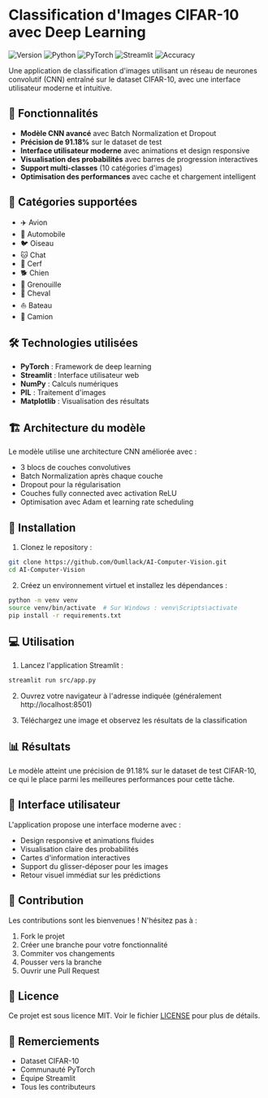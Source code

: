 # Classification d'Images CIFAR-10 avec Deep Learning

![Version](https://img.shields.io/badge/version-2.0-blue)
![Python](https://img.shields.io/badge/python-3.9+-green)
![PyTorch](https://img.shields.io/badge/pytorch-2.0+-orange)
![Streamlit](https://img.shields.io/badge/streamlit-1.28+-red)
![Accuracy](https://img.shields.io/badge/accuracy-91.18%25-brightgreen)

Une application de classification d'images utilisant un réseau de neurones convolutif (CNN) entraîné sur le dataset CIFAR-10, avec une interface utilisateur moderne et intuitive.

## 🚀 Fonctionnalités

- **Modèle CNN avancé** avec Batch Normalization et Dropout
- **Précision de 91.18%** sur le dataset de test
- **Interface utilisateur moderne** avec animations et design responsive
- **Visualisation des probabilités** avec barres de progression interactives
- **Support multi-classes** (10 catégories d'images)
- **Optimisation des performances** avec cache et chargement intelligent

## 📸 Catégories supportées

- ✈️ Avion
- 🚗 Automobile
- 🐦 Oiseau
- 🐱 Chat
- 🦌 Cerf
- 🐕 Chien
- 🐸 Grenouille
- 🐴 Cheval
- ⛵ Bateau
- 🚚 Camion

## 🛠️ Technologies utilisées

- **PyTorch** : Framework de deep learning
- **Streamlit** : Interface utilisateur web
- **NumPy** : Calculs numériques
- **PIL** : Traitement d'images
- **Matplotlib** : Visualisation des résultats

## 🏗️ Architecture du modèle

Le modèle utilise une architecture CNN améliorée avec :
- 3 blocs de couches convolutives
- Batch Normalization après chaque couche
- Dropout pour la régularisation
- Couches fully connected avec activation ReLU
- Optimisation avec Adam et learning rate scheduling

## 🚀 Installation

1. Clonez le repository :
```bash
git clone https://github.com/Oumllack/AI-Computer-Vision.git
cd AI-Computer-Vision
```

2. Créez un environnement virtuel et installez les dépendances :
```bash
python -m venv venv
source venv/bin/activate  # Sur Windows : venv\Scripts\activate
pip install -r requirements.txt
```

## 💻 Utilisation

1. Lancez l'application Streamlit :
```bash
streamlit run src/app.py
```

2. Ouvrez votre navigateur à l'adresse indiquée (généralement http://localhost:8501)

3. Téléchargez une image et observez les résultats de la classification

## 📊 Résultats

Le modèle atteint une précision de 91.18% sur le dataset de test CIFAR-10, ce qui le place parmi les meilleures performances pour cette tâche.

## 🎨 Interface utilisateur

L'application propose une interface moderne avec :
- Design responsive et animations fluides
- Visualisation claire des probabilités
- Cartes d'information interactives
- Support du glisser-déposer pour les images
- Retour visuel immédiat sur les prédictions

## 🤝 Contribution

Les contributions sont les bienvenues ! N'hésitez pas à :
1. Fork le projet
2. Créer une branche pour votre fonctionnalité
3. Commiter vos changements
4. Pousser vers la branche
5. Ouvrir une Pull Request

## 📝 Licence

Ce projet est sous licence MIT. Voir le fichier [LICENSE](LICENSE) pour plus de détails.

## 🙏 Remerciements

- Dataset CIFAR-10
- Communauté PyTorch
- Équipe Streamlit
- Tous les contributeurs 